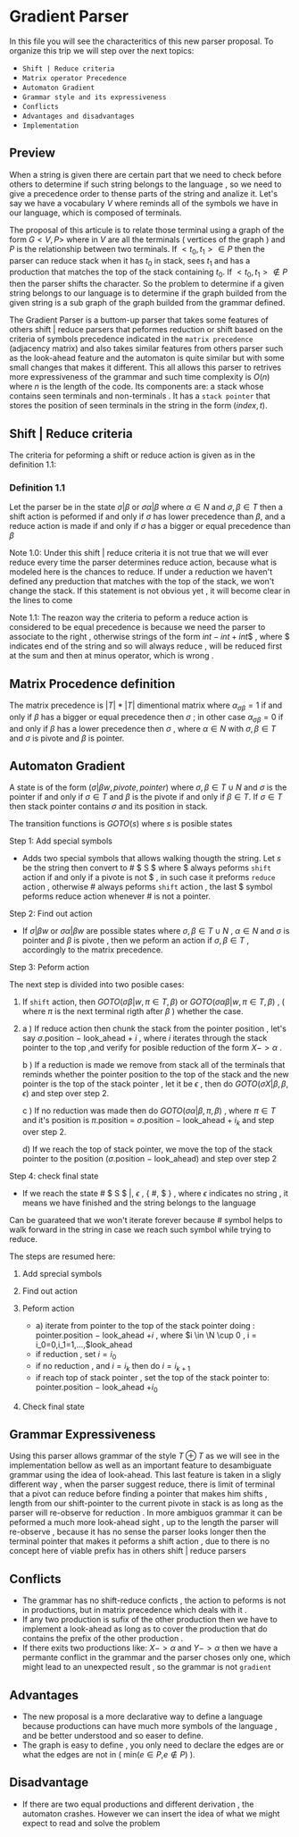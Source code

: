 # Gradient Parser

In this file you will see the characteritics of this new parser proposal. To organize this trip we will step over the next topics:

- `Shift | Reduce criteria`
- `Matrix operator Precedence`
- `Automaton Gradient`
- `Grammar style and its expressiveness`
- `Conflicts`
- `Advantages and disadvantages`
- `Implementation`

## Preview

When a string is given there are certain part that we need to check before others to determine if such string belongs to the language , so we need to give a precedence order to thense parts of the string and analize it. Let's say we have a vocabulary $V$ where reminds all of the symbols we have in our language, which is composed of terminals.

The proposal of this articule is to relate those terminal using a graph of the form $G<V,P>$ where in $V$ are all the terminals ( vertices of the graph ) and $P$ is the relationship between two terminals. If $<t_0,t_1> \in P$ then the parser can reduce stack when it has $t_0$ in stack, sees $t_1$ and has a production that matches the top of the stack containing $t_0$. If $<t_0,t_1> \notin P$ then the parser shifts the character. So the problem to determine if a given string belongs to our language is to determine if the graph builded from the given string is a sub graph of the graph builded from the grammar defined.

The Gradient Parser is a buttom-up parser that takes some features of others shift | reduce parsers that peformes reduction or shift based on the criteria of symbols precedence indicated in the `matrix precedence` (adjacency matrix) and also takes similar features from others parser such as the look-ahead feature and the automaton is quite similar but with some small changes that makes it different. This all allows this parser to retrives more expressiveness of the grammar and such time complexity is $O(n)$ where $n$ is the length of the code. Its components are: a stack whose contains seen terminals and non-terminals . It has a `stack pointer` that stores the position of seen terminals in the string in the form $( index , t )$.

## Shift | Reduce criteria

The criteria for peforming a shift or reduce action is given as in the definition 1.1:

### Definition 1.1

Let the parser be in the state $\sigma|\beta$ or $\sigma\alpha|\beta$ where $\alpha \in N$ and $\sigma,\beta \in T$ then a shift action is peformed if and only if $\sigma$ has lower precedence than $\beta$, and a reduce action is made if and only if $\sigma$ has a bigger or equal precedence than $\beta$

Note 1.0: Under this shift | reduce criteria it is not true that we will ever reduce every time the parser determines reduce action, because what is modeled here is the chances to reduce. If under a reduction we haven't defined any preduction that matches with the top of the stack, we won't change the stack. If this statement is not obvious yet , it will become clear in the lines to come

Note 1.1: The reazon way the criteria to peform a reduce action is considered to be equal precedence is because we need the parser to associate to the right , otherwise strings of the form $int - int + int\$$ , where $\$$ indicates end of the string and so will always reduce , will be reduced first at the sum and then at minus operator, which is wrong .

## Matrix Procedence definition

The matrix precedence is $|T| * |T|$ dimentional matrix where $\alpha_{\sigma \beta} = 1$ if and only if $\beta$  has a bigger or equal precedence then $\sigma$  $;$ in other case $\alpha_{\sigma \beta} = 0$ if and only if $\beta$ has a lower precedence then $\sigma$ , where $\alpha \in N$ with  $\sigma,\beta \in T$ and $\sigma$ is pivote and $\beta$ is pointer.

## Automaton Gradient

A state is of the form $(\sigma|\beta w , pivote , pointer )$ where $\sigma,\beta \in T \cup N$ and $\sigma$ is the pointer if and only if $\sigma \in T$ and $\beta$ is the pivote if and only if $\beta \in T$. If $\sigma \in T$ then stack pointer contains $\sigma$ and its position in stack. 

The transition functions is $GOTO( s )$ where $s$ is posible states

Step 1: Add special symbols
- Adds two special symbols that allows walking thougth the string. Let $s$ be the string then convert to # $ S $ where $ always peforms `shift` action if and only if a pivote is not $ , in such case it preforms `reduce` action , otherwise # always peforms `shift` action , the last $\$$ symbol peforms reduce action whenever # is not a pointer.

Step 2: Find out action

-  If $\sigma|\beta w$ or $\sigma\alpha|\beta w$  are possible states where $\sigma,\beta \in T \cup N$ , $\alpha \in N$ and $\sigma$ is pointer and $\beta$ is pivote , then we peform an action if $\sigma,\beta \in T$ , accordingly to the matrix precedence.

Step 3: Peform action

The next step is divided into two posible cases:

   1. If `shift` action, then $GOTO(\sigma\beta|w, \pi \in T,\beta)$ or $GOTO(\sigma\alpha\beta|w , \pi \in T,\beta)$ , ( where $\pi$ is the next terminal rigth after $\beta$ ) whether the case.
 
   2. a ) If reduce action then chunk the stack from the pointer position , let's say $\sigma$.position $-$ look_ahead $+$ $i$ , where $i$ iterates through the stack pointer to the top ,and verify for posible reduction of the form $X -> \alpha$ .
        
        b ) If a reduction is made we remove  from stack all of the terminals that reminds whether the pointer position to the top of the stack and the new pointer is the top of the stack pointer , let it be $\epsilon$ , then do $GOTO(\sigma X|\beta , \beta ,\epsilon )$ and step over step 2. 
   
        c ) If no reduction was made then do $GOTO(\sigma \alpha|\beta , \pi , \beta)$ , where $\pi \in T$ and it's position is $\pi$.position = $\sigma$.position $-$ look_ahead $+$ $i_k$ and step over step 2.

        d) If we reach the top of stack pointer, we move the top of the stack pointer to the position ($\sigma$.position $-$ look_ahead) and step over step 2

Step 4: check final state

- If we reach the state # $ S $ |, $\epsilon$ , { #, $ } , where $\epsilon$ indicates no string  , it means  we have finished and the string belongs to the language

Can be guarateed that we won't iterate forever because # symbol helps to walk forward in the string in case we reach such symbol while trying to reduce.

The steps are resumed here:

 1. Add sprecial symbols
 2. Find out action
 3. Peform action
    - a) iterate from pointer to the top of the stack pointer doing :  pointer.position $-$ look_ahead $+i$ , where $i \in \N \cup 0 , i = i_0=0,i_1=1,...,$look_ahead
    - if reduction , set $i = i_0$
    - if no reduction , and $i=i_k$  then do $i=i_{k+1}$
    - if reach top of stack pointer , set the top of the stack pointer to: pointer.position $-$ look_ahead $+i_0$

 4. Check final state

## Grammar Expressiveness

Using this parser allows grammar of the style $T \oplus T$ as we will see in the implementation bellow as well as an important feature to desambiguate grammar using the idea of look-ahead. This last feature is taken in a sligly different way , when the parser suggest reduce, there is limit of terminal that a pivot can reduce before finding a pointer that makes him shifts , length from our shift-pointer to the current pivote in stack is as long as the parser will re-observe for reduction . In more ambiguos grammar it can be peformed a much more look-ahead sight , up to the length the parser will re-observe , because it has no sense the parser looks longer then the terminal pointer that makes it peforms a shift action , due to there is no concept here of viable prefix has in others shift | reduce parsers 

## Conflicts

- The grammar has no shift-reduce conficts , the action to peforms is not in productions, but in matrix precedence which deals with it . 
- If any two production is sufix of the other production then we have to implement a look-ahead as long as to cover the production that do contains the prefix of the other production .
- If there exits two productions like: $X ->\alpha$ and $Y ->\alpha$ then we have a permante conflict in the grammar and the parser choses only one, which might lead to an unexpected result , so the grammar is not `gradient`

## Advantages

   - The new proposal is a more declarative way to define a language because productions can have much more symbols of the language , and be better understood and so easer to define.
   - The graph is easy to define , you only need to declare the edges are or what the edges are not in ( min($e \in P$,$e \notin P$) ).
  
## Disadvantage

   - If there are two equal productions and different derivation , the automaton crashes. However we can insert the idea of what we might expect to read and solve the problem

